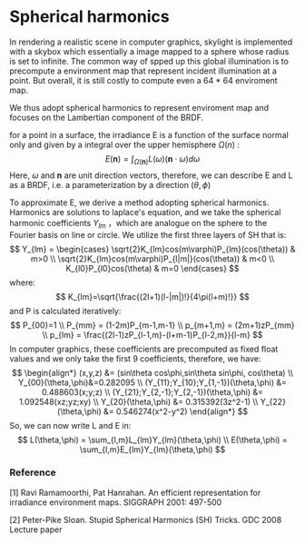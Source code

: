 # Spherical harmonics

In rendering a realistic scene in computer graphics, skylight is implemented with a skybox which essentially a image mapped to a sphere whose radius is set to infinite. The common way of spped up this global illumination is to precompute a environment map that represent incident illumination at a point. But overall, it is still costly to compute even a 64 * 64 enviroment map.

We thus adopt spherical harmonics to represent enviroment map and focuses on the Lambertian component of the BRDF.

for a point in a surface, the irradiance E is a function of the surface normal only and given by a integral over the upper hemisphere $\Omega(n)$ :
$$
E(\mathbf{n}) = \int_{\Omega(\mathbf{n})}L(\omega)(\mathbf{n}\cdot\omega)d\omega
$$
Here, $\omega$ and $\mathbf{n}$ are unit direction vectors, therefore, we can describe E and L as a BRDF, i.e. a parameterization by a direction $(\theta,\phi)$

To approximate E, we derive a method adopting spherical harmonics. Harmonics are solutions to laplace's equation, and we take the spherical harmonic coefficients $Y_{lm}$ ，which are analogue on the sphere to the Fourier basis on line or circle. We utilize the first three layers of SH that is:
$$
Y_{lm} = \begin{cases}
\sqrt{2}K_{lm}cos(m\varphi)P_{lm}(cos(\theta)) & m>0 \\
\sqrt{2}K_{lm}cos(m\varphi)P_{l|m|}(cos(\theta)) & m<0 \\
K_{l0}P_{l0}cos(\theta) & m=0
\end{cases}
$$
where:
$$
K_{lm}=\sqrt{\frac{(2l+1)(l-|m|)!}{4\pi(l+m)!}}
$$
and P is calculated iteratively:
$$
P_{00}=1 \\
P_{mm} = (1-2m)P_{m-1,m-1} \\
p_{m+1,m} = (2m+1)zP_{mm} \\
p_{lm} = \frac{(2l-1)zP_{l-1,m}-(l+m-1)P_{l-2,m}}{l-m}
$$
In computer graphics, these coefficients are precomputed as fixed float values and we only take the first 9 coefficients, therefore, we have:
$$
\begin{align*}
(x,y,z) &= (sin\theta cos\phi,sin\theta sin\phi, cos\theta) \\
Y_{00}(\theta,\phi)&=0.282095 \\
(Y_{11};Y_{10};Y_{1,-1})(\theta,\phi) &= 0.488603(x;y;z) \\
(Y_{21};Y_{2,-1};Y_{2,-1})(\theta,\phi) &= 1.092548(xz;yz;xy) \\
Y_{20}(\theta,\phi) &= 0.315392(3z^2-1) \\
Y_{22}(\theta,\phi) &= 0.546274(x^2-y^2)
\end{align*}
$$
So, we can now write L and E in:
$$
L(\theta,\phi) = \sum_{l,m}L_{lm}Y_{lm}(\theta,\phi) \\
E(\theta,\phi) = \sum_{l,m}E_{lm}Y_{lm}(\theta,\phi)
$$






### Reference

[1] Ravi Ramamoorthi, Pat Hanrahan. An efficient representation for irradiance environment maps. SIGGRAPH 2001: 497-500

[2] Peter-Pike Sloan. Stupid Spherical Harmonics (SH) Tricks. GDC 2008 Lecture paper
